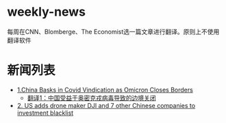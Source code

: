 # weekly-news
每周在CNN、Blomberge、The Economist选一篇文章进行翻译。原则上不使用翻译软件

# 新闻列表
* [1.China Basks in Covid Vindication as Omicron Closes Borders](./week01/blomberge-news.md)
    * [翻译1：中国受益于奥密克戎病毒导致的边境关闭](./week01/translate-wuchao.md)
* [2. US adds drone maker DJI and 7 other Chinese companies to investment blacklist](./week02/cnn-new.md)